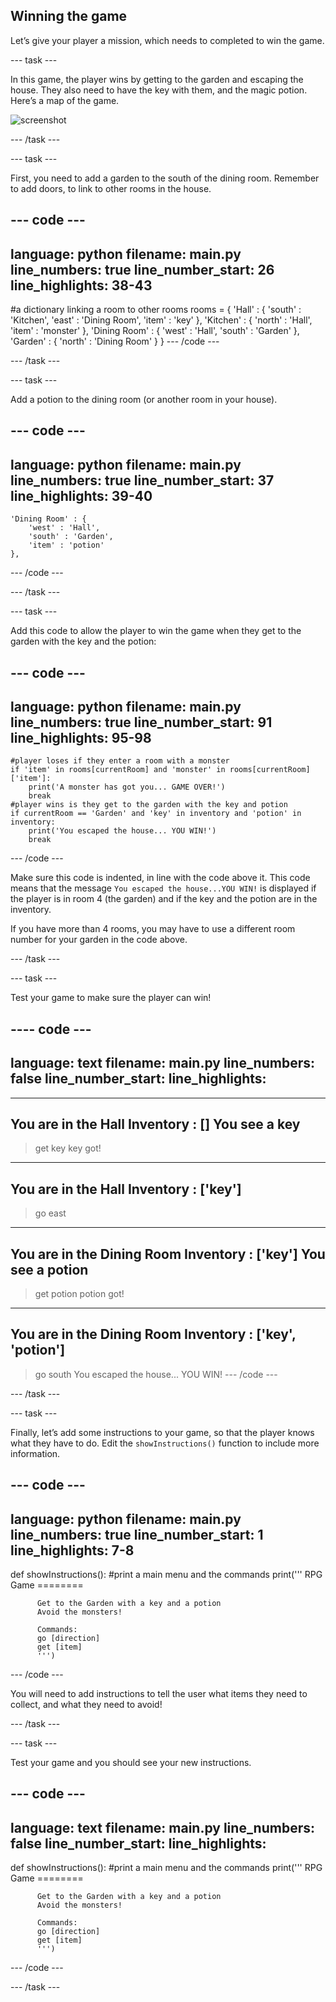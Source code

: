 ## Winning the game

Let’s give your player a mission, which needs to completed to win the game.

--- task ---

In this game, the player wins by getting to the garden and escaping the house. They also need to have the key with them, and the magic potion. Here’s a map of the game.

![screenshot](images/rpg-final-map.png)

--- /task ---

--- task ---

First, you need to add a garden to the south of the dining room. Remember to add doors, to link to other rooms in the house.

--- code ---
---
language: python
filename: main.py
line_numbers: true
line_number_start: 26
line_highlights: 38-43
---
#a dictionary linking a room to other rooms
rooms = {
    'Hall' : {
        'south' : 'Kitchen',
        'east' : 'Dining Room',
        'item' : 'key'
    },
    'Kitchen' : {
        'north' : 'Hall',
        'item' : 'monster'
    },
    'Dining Room' : {
        'west' : 'Hall',
        'south' : 'Garden'
    },
    'Garden' : {
        'north' : 'Dining Room'
    }
}
--- /code ---

--- /task ---

--- task ---

Add a potion to the dining room (or another room in your house).

--- code ---
---
language: python
filename: main.py
line_numbers: true
line_number_start: 37
line_highlights: 39-40
---
    'Dining Room' : {
        'west' : 'Hall',
        'south' : 'Garden',
        'item' : 'potion'
    },
--- /code ---

--- /task ---

--- task ---

Add this code to allow the player to win the game when they get to the garden with the key and the potion:

--- code ---
---
language: python
filename: main.py
line_numbers: true
line_number_start: 91
line_highlights: 95-98
---
    #player loses if they enter a room with a monster
    if 'item' in rooms[currentRoom] and 'monster' in rooms[currentRoom]['item']:
        print('A monster has got you... GAME OVER!')
        break
    #player wins is they get to the garden with the key and potion
    if currentRoom == 'Garden' and 'key' in inventory and 'potion' in inventory:
        print('You escaped the house... YOU WIN!')
        break
--- /code ---

Make sure this code is indented, in line with the code above it. This code means that the message `You escaped the house...YOU WIN!` is displayed if the player is in room 4 (the garden) and if the key and the potion are in the inventory.

If you have more than 4 rooms, you may have to use a different room number for your garden in the code above.

--- /task ---

--- task ---

Test your game to make sure the player can win!

---- code ---
---
language: text
filename: main.py
line_numbers: false
line_number_start: 
line_highlights: 
---
---------------------------
You are in the Hall
Inventory : []
You see a key
---------------------------
>get key
key got!
---------------------------
You are in the Hall
Inventory : ['key']
---------------------------
>go east
---------------------------
You are in the Dining Room
Inventory : ['key']
You see a potion
---------------------------
>get potion
potion got!
---------------------------
You are in the Dining Room
Inventory : ['key', 'potion']
---------------------------
>go south
You escaped the house... YOU WIN!
--- /code ---

--- /task ---

--- task ---

Finally, let’s add some instructions to your game, so that the player knows what they have to do. Edit the `showInstructions()` function to include more information.

--- code ---
---
language: python
filename: main.py
line_numbers: true
line_number_start: 1
line_highlights: 7-8
---
def showInstructions():
    #print a main menu and the commands
    print('''
          RPG Game
          ========
          
          Get to the Garden with a key and a potion
          Avoid the monsters!
          
          Commands:
          go [direction]
          get [item]
          ''')
--- /code ---

You will need to add instructions to tell the user what items they need to collect, and what they need to avoid!

--- /task ---

--- task ---

Test your game and you should see your new instructions.

--- code ---
---
language: text
filename: main.py
line_numbers: false
line_number_start: 
line_highlights: 
---
def showInstructions():
    #print a main menu and the commands
    print('''
          RPG Game
          ========
          
          Get to the Garden with a key and a potion
          Avoid the monsters!
          
          Commands:
          go [direction]
          get [item]
          ''')
--- /code ---

--- /task ---
